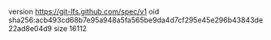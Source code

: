 version https://git-lfs.github.com/spec/v1
oid sha256:acb493cd68b7e95a948a5fa565be9da4d7cf295e45e296b43843de22ad8e04d9
size 16112
